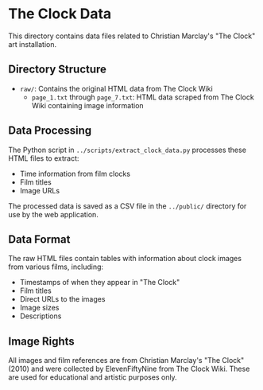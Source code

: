 # The Clock Data

This directory contains data files related to Christian Marclay's "The Clock" art installation.

## Directory Structure

- `raw/`: Contains the original HTML data from The Clock Wiki
  - `page_1.txt` through `page_7.txt`: HTML data scraped from The Clock Wiki containing image information

## Data Processing

The Python script in `../scripts/extract_clock_data.py` processes these HTML files to extract:
- Time information from film clocks
- Film titles
- Image URLs

The processed data is saved as a CSV file in the `../public/` directory for use by the web application.

## Data Format

The raw HTML files contain tables with information about clock images from various films, including:
- Timestamps of when they appear in "The Clock"
- Film titles
- Direct URLs to the images
- Image sizes
- Descriptions

## Image Rights

All images and film references are from Christian Marclay's "The Clock" (2010) and were collected by ElevenFiftyNine from The Clock Wiki. These are used for educational and artistic purposes only.